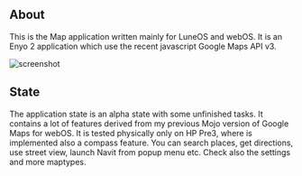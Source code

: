 ## About

This is the Map application written mainly for LuneOS and webOS. It is an Enyo 2 application which use the recent javascript Google Maps API v3.

![screenshot](http://2hp.sweb.cz/screen/github.png)


## State

The application state is an alpha state with some unfinished tasks. It contains a lot of features derived from my previous Mojo version of Google Maps for webOS.
It is tested physically only on HP Pre3, where is implemented also a compass feature.
You can search places, get directions, use street view, launch Navit from popup menu etc. Check also the settings and more maptypes.

 
